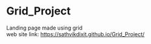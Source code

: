 # Grid_Project
Landing page made using grid <br>
web site link: https://sathvikdixit.github.io/Grid_Project/
